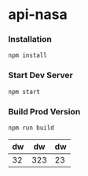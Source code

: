 # api-nasa

### Installation

```
npm install
```

### Start Dev Server

```
npm start
```

### Build Prod Version

```
npm run build
```

| dw  | dw  | dw  |
| --- | --- | --- |
| 32  | 323 | 23  |

